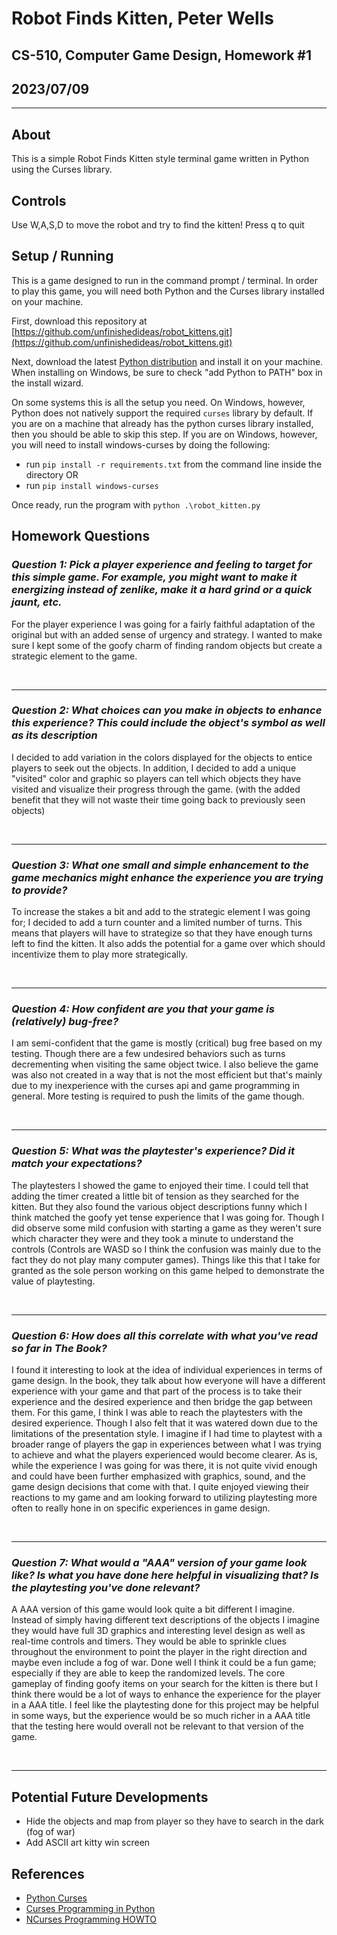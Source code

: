 # Robot Finds Kitten, Peter Wells

## CS-510, Computer Game Design, Homework #1

## 2023/07/09

---

## About

This is a simple Robot Finds Kitten style terminal game written in Python using the Curses library.

## Controls

Use W,A,S,D to move the robot and try to find the kitten! Press q to quit

## Setup / Running


This is a game designed to run in the command prompt / terminal. In order to play this game, you will need both Python and the Curses library installed on your machine.

First, download this repository at [https://github.com/unfinishedideas/robot_kittens.git](https://github.com/unfinishedideas/robot_kittens.git)

Next, download the latest [Python distribution](https://www.python.org/downloads/) and install it on your machine. When installing on Windows, be sure to check "add Python to PATH" box in the install wizard.

On some systems this is all the setup you need. On Windows, however, Python does not natively support the required `curses` library by default. If you are on a machine that already has the python curses library installed, then you should be able to skip this step. If you are on Windows, however, you will need to install windows-curses by doing the following:

- run `pip install -r requirements.txt` from the command line inside the directory OR
- run `pip install windows-curses`

Once ready, run the program with `python .\robot_kitten.py`

## Homework Questions

### ***Question 1: Pick a player experience and feeling to target for this simple game. For example, you might want to make it energizing instead of zenlike, make it a hard grind or a quick jaunt, etc.***

For the player experience I was going for a fairly faithful adaptation of the original but with an added sense of urgency and strategy. I wanted to make sure I kept some of the goofy charm of finding random objects but create a strategic element to the game.

<br>

---

### ***Question 2: What choices can you make in objects to enhance this experience? This could include the object's symbol as well as its description***

I decided to add variation in the colors displayed for the objects to entice players to seek out the objects. In addition, I decided to add a unique "visited" color and graphic so players can tell which objects they have visited and visualize their progress through the game. (with the added benefit that they will not waste their time going back to previously seen objects)

<br>

---

### ***Question 3: What one small and simple enhancement to the game mechanics might enhance the experience you are trying to provide?***

To increase the stakes a bit and add to the strategic element I was going for; I decided to add a turn counter and a limited number of turns. This means that players will have to strategize so that they have enough turns left to find the kitten. It also adds the potential for a game over which should incentivize them to play more strategically.

<br>

---

### ***Question 4: How confident are you that your game is (relatively) bug-free?***

I am semi-confident that the game is mostly (critical) bug free based on my testing. Though there are a few undesired behaviors such as turns decrementing when visiting the same object twice. I also believe the game was also not created in a way that is not the most efficient but that's mainly due to my inexperience with the curses api and game programming in general. More testing is required to push the limits of the game though.

<br>

---

### ***Question 5: What was the playtester's experience? Did it match your expectations?***

The playtesters I showed the game to enjoyed their time. I could tell that adding the timer created a little bit of tension as they searched for the kitten. But they also found the various object descriptions funny which I think matched the goofy yet tense experience that I was going for. Though I did observe some mild confusion with starting a game as they weren't sure which character they were and they took a minute to understand the controls (Controls are WASD so I think the confusion was mainly due to the fact they do not play many computer games). Things like this that I take for granted as the sole person working on this game helped to demonstrate the value of playtesting.

<br>

---

### ***Question 6: How does all this correlate with what you've read so far in The Book?***

I found it interesting to look at the idea of individual experiences in terms of game design. In the book, they talk about how everyone will have a different experience with your game and that part of the process is to take their experience and the desired experience and then bridge the gap between them. For this game, I think I was able to reach the playtesters with the desired experience. Though I also felt that it was watered down due to the limitations of the presentation style. I imagine if I had time to playtest with a broader range of players the gap in experiences between what I was trying to achieve and what the players experienced would become clearer. As is, while the experience I was going for was there, it is not quite vivid enough and could have been further emphasized with graphics, sound, and the game design decisions that come with that. I quite enjoyed viewing their reactions to my game and am looking forward to utilizing playtesting more often to really hone in on specific experiences in game design.

<br>

---

### ***Question 7: What would a "AAA" version of your game look like? Is what you have done here helpful in visualizing that? Is the playtesting you've done relevant?***

A AAA version of this game would look quite a bit different I imagine. Instead of simply having different text descriptions of the objects I imagine they would have full 3D graphics and interesting level design as well as real-time controls and timers. They would be able to sprinkle clues throughout the environment to point the player in the right direction and maybe even include a fog of war. Done well I think it could be a fun game; especially if they are able to keep the randomized levels. The core gameplay of finding goofy items on your search for the kitten is there but I think there would be a lot of ways to enhance the experience for the player in a AAA title. I feel like the playtesting done for this project may be helpful in some ways, but the experience would be so much richer in a AAA title that the testing here would overall not be relevant to that version of the game.

<br>

---

## Potential Future Developments

- Hide the objects and map from player so they have to search in the dark (fog of war)
- Add ASCII art kitty win screen


## References

- [Python Curses](https://docs.python.org/3/howto/curses.html)
- [Curses Programming in Python](https://www.devdungeon.com/content/curses-programming-python)
- [NCurses Programming HOWTO](http://www.ibiblio.org/pub/Linux/docs/HOWTO/other-formats/html_single/NCURSES-Programming-HOWTO.html#WHATIS)
